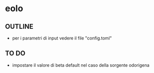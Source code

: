 # eolo

## OUTLINE
- per i parametri di input vedere il file "config.toml"

## TO DO
- impostare il valore di beta default nel caso della sorgente odorigena

